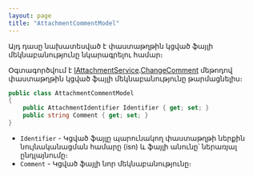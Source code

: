 ```yaml
---
layout: page
title: "AttachmentCommentModel" 
---
```


Այդ դասը նախատեսված է փաստաթղթին կցված ֆայլի մեկնաբանությունը նկարագրելու համար։

Օգտագործվում է [IAttachmentService](IAttachmentService.md).[ChangeComment](IAttachmentService.md#changecomment) մեթոդով փաստաթղթին կցված ֆայլի մեկնաբանությունը թարմացնելիս։

```c#
public class AttachmentCommentModel 
{
    public AttachmentIdentifier Identifier { get; set; }
    public string Comment { get; set; }
}
```

* `Identifier` - Կցված ֆայլը պարունակող փաստաթղթի ներքին նույնականացման համարը (isn) և ֆայլի անունը՝ ներառյալ ընդլայնումը։
* `Comment` - Կցված ֆայլի նոր մեկնաբանությունը։